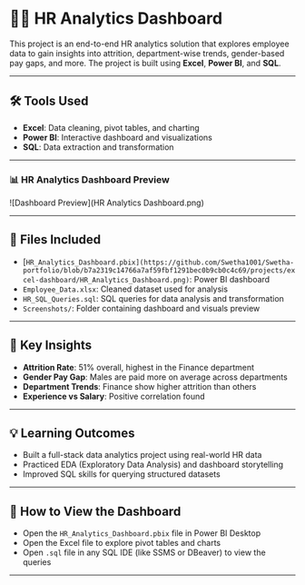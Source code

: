 # 👩‍💼 HR Analytics Dashboard

This project is an end-to-end HR analytics solution that explores employee data to gain insights into attrition, department-wise trends, gender-based pay gaps, and more. The project is built using **Excel**, **Power BI**, and **SQL**.

---

## 🛠️ Tools Used

- **Excel**: Data cleaning, pivot tables, and charting
- **Power BI**: Interactive dashboard and visualizations
- **SQL**: Data extraction and transformation

---

### 📊 HR Analytics Dashboard Preview

![Dashboard Preview](HR Analytics Dashboard.png)


---

## 📁 Files Included

- [`HR_Analytics_Dashboard.pbix](https://github.com/Swetha1001/Swetha-portfolio/blob/b7a2319c14766a7af59fbf1291bec0b9cb0c4c69/projects/excel-dashboard/HR_Analytics_Dashboard.png)`: Power BI dashboard
- `Employee_Data.xlsx`: Cleaned dataset used for analysis
- `HR_SQL_Queries.sql`: SQL queries for data analysis and transformation
- `Screenshots/`: Folder containing dashboard and visuals preview

---

## 📌 Key Insights

- **Attrition Rate**: 51% overall, highest in the Finance department
- **Gender Pay Gap**: Males are paid more on average across departments
- **Department Trends**: Finance show higher attrition than others
- **Experience vs Salary**: Positive correlation found

---

## 💡 Learning Outcomes

- Built a full-stack data analytics project using real-world HR data
- Practiced EDA (Exploratory Data Analysis) and dashboard storytelling
- Improved SQL skills for querying structured datasets

---

## 🚀 How to View the Dashboard

- Open the `HR_Analytics_Dashboard.pbix` file in Power BI Desktop
- Open the Excel file to explore pivot tables and charts
- Open `.sql` file in any SQL IDE (like SSMS or DBeaver) to view the queries

---




